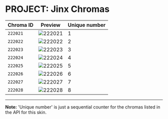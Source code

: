 # PROJECT: Jinx Chromas

| Chroma ID | Preview | Unique number |
|---|---|---|
| `222021` | ![222021](https://raw.communitydragon.org/latest/plugins/rcp-be-lol-game-data/global/default/v1/champion-chroma-images/222/222021.png) | 1 |
| `222022` | ![222022](https://raw.communitydragon.org/latest/plugins/rcp-be-lol-game-data/global/default/v1/champion-chroma-images/222/222022.png) | 2 |
| `222023` | ![222023](https://raw.communitydragon.org/latest/plugins/rcp-be-lol-game-data/global/default/v1/champion-chroma-images/222/222023.png) | 3 |
| `222024` | ![222024](https://raw.communitydragon.org/latest/plugins/rcp-be-lol-game-data/global/default/v1/champion-chroma-images/222/222024.png) | 4 |
| `222025` | ![222025](https://raw.communitydragon.org/latest/plugins/rcp-be-lol-game-data/global/default/v1/champion-chroma-images/222/222025.png) | 5 |
| `222026` | ![222026](https://raw.communitydragon.org/latest/plugins/rcp-be-lol-game-data/global/default/v1/champion-chroma-images/222/222026.png) | 6 |
| `222027` | ![222027](https://raw.communitydragon.org/latest/plugins/rcp-be-lol-game-data/global/default/v1/champion-chroma-images/222/222027.png) | 7 |
| `222028` | ![222028](https://raw.communitydragon.org/latest/plugins/rcp-be-lol-game-data/global/default/v1/champion-chroma-images/222/222028.png) | 8 |

---

**Note:** 'Unique number' is just a sequential counter for the chromas listed in the API for this skin.